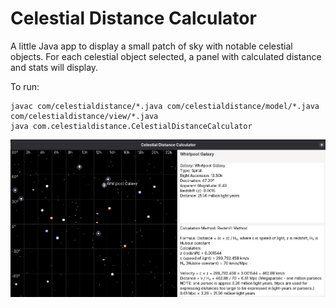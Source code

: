 # Celestial Distance Calculator

A little Java app to display a small patch of sky with notable celestial objects. For each celestial object selected, a panel with calculated distance and stats will display.

To run:

```
javac com/celestialdistance/*.java com/celestialdistance/model/*.java com/celestialdistance/view/*.java
java com.celestialdistance.CelestialDistanceCalculator
```

![Celestial Distance Calculator Screenshot](screenshot2.png)
